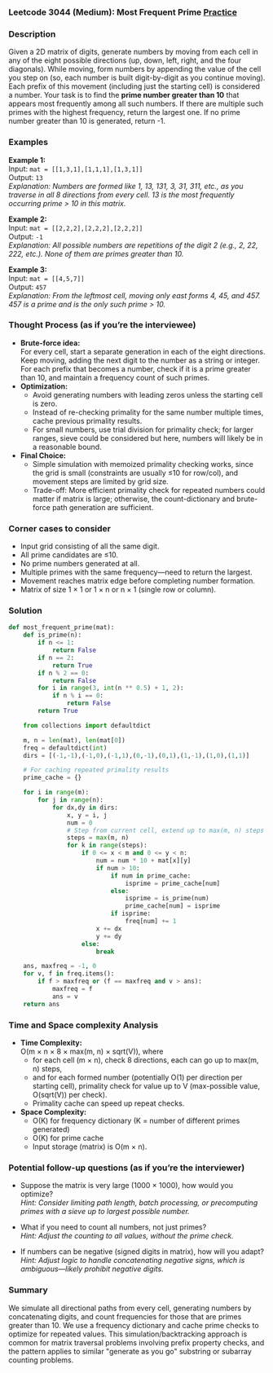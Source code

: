 ### Leetcode 3044 (Medium): Most Frequent Prime [Practice](https://leetcode.com/problems/most-frequent-prime)

### Description  
Given a 2D matrix of digits, generate numbers by moving from each cell in any of the eight possible directions (up, down, left, right, and the four diagonals). While moving, form numbers by appending the value of the cell you step on (so, each number is built digit-by-digit as you continue moving). Each prefix of this movement (including just the starting cell) is considered a number. Your task is to find the **prime number greater than 10** that appears most frequently among all such numbers. If there are multiple such primes with the highest frequency, return the largest one. If no prime number greater than 10 is generated, return -1.

### Examples  

**Example 1:**  
Input: `mat = [[1,3,1],[1,1,1],[1,3,1]]`  
Output: `13`  
*Explanation: Numbers are formed like 1, 13, 131, 3, 31, 311, etc., as you traverse in all 8 directions from every cell. 13 is the most frequently occurring prime > 10 in this matrix.*

**Example 2:**  
Input: `mat = [[2,2,2],[2,2,2],[2,2,2]]`  
Output: `-1`  
*Explanation: All possible numbers are repetitions of the digit 2 (e.g., 2, 22, 222, etc.). None of them are primes greater than 10.*

**Example 3:**  
Input: `mat = [[4,5,7]]`  
Output: `457`  
*Explanation: From the leftmost cell, moving only east forms 4, 45, and 457. 457 is a prime and is the only such prime > 10.*

### Thought Process (as if you’re the interviewee)  

- **Brute-force idea:**  
  For every cell, start a separate generation in each of the eight directions. Keep moving, adding the next digit to the number as a string or integer. For each prefix that becomes a number, check if it is a prime greater than 10, and maintain a frequency count of such primes.  
- **Optimization:**  
  - Avoid generating numbers with leading zeros unless the starting cell is zero.
  - Instead of re-checking primality for the same number multiple times, cache previous primality results.
  - For small numbers, use trial division for primality check; for larger ranges, sieve could be considered but here, numbers will likely be in a reasonable bound.
- **Final Choice:**  
  - Simple simulation with memoized primality checking works, since the grid is small (constraints are usually ≤10 for row/col), and movement steps are limited by grid size.  
  - Trade-off: More efficient primality check for repeated numbers could matter if matrix is large; otherwise, the count-dictionary and brute-force path generation are sufficient.

### Corner cases to consider  
- Input grid consisting of all the same digit.
- All prime candidates are ≤10.
- No prime numbers generated at all.
- Multiple primes with the same frequency—need to return the largest.
- Movement reaches matrix edge before completing number formation.
- Matrix of size 1 × 1 or 1 × n or n × 1 (single row or column).

### Solution

```python
def most_frequent_prime(mat):
    def is_prime(n):
        if n <= 1:
            return False
        if n == 2:
            return True
        if n % 2 == 0:
            return False
        for i in range(3, int(n ** 0.5) + 1, 2):
            if n % i == 0:
                return False
        return True

    from collections import defaultdict

    m, n = len(mat), len(mat[0])
    freq = defaultdict(int)
    dirs = [(-1,-1),(-1,0),(-1,1),(0,-1),(0,1),(1,-1),(1,0),(1,1)]

    # For caching repeated primality results
    prime_cache = {}

    for i in range(m):
        for j in range(n):
            for dx,dy in dirs:
                x, y = i, j
                num = 0
                # Step from current cell, extend up to max(m, n) steps (worst-case)
                steps = max(m, n)
                for k in range(steps):
                    if 0 <= x < m and 0 <= y < n:
                        num = num * 10 + mat[x][y]
                        if num > 10:
                            if num in prime_cache:
                                isprime = prime_cache[num]
                            else:
                                isprime = is_prime(num)
                                prime_cache[num] = isprime
                            if isprime:
                                freq[num] += 1
                        x += dx
                        y += dy
                    else:
                        break

    ans, maxfreq = -1, 0
    for v, f in freq.items():
        if f > maxfreq or (f == maxfreq and v > ans):
            maxfreq = f
            ans = v
    return ans
```

### Time and Space complexity Analysis  

- **Time Complexity:**  
  O(m × n × 8 × max(m, n) × sqrt(V)), where  
  - for each cell (m × n), check 8 directions, each can go up to max(m, n) steps,  
  - and for each formed number (potentially O(1) per direction per starting cell), primality check for value up to V (max-possible value, O(sqrt(V)) per check).  
  - Primality cache can speed up repeat checks.
- **Space Complexity:**  
  - O(K) for frequency dictionary (K = number of different primes generated)  
  - O(K) for prime cache  
  - Input storage (matrix) is O(m × n).

### Potential follow-up questions (as if you’re the interviewer)  

- Suppose the matrix is very large (1000 × 1000), how would you optimize?  
  *Hint: Consider limiting path length, batch processing, or precomputing primes with a sieve up to largest possible number.*

- What if you need to count all numbers, not just primes?  
  *Hint: Adjust the counting to all values, without the prime check.*

- If numbers can be negative (signed digits in matrix), how will you adapt?  
  *Hint: Adjust logic to handle concatenating negative signs, which is ambiguous—likely prohibit negative digits.*

### Summary
We simulate all directional paths from every cell, generating numbers by concatenating digits, and count frequencies for those that are primes greater than 10. We use a frequency dictionary and cache prime checks to optimize for repeated values. This simulation/backtracking approach is common for matrix traversal problems involving prefix property checks, and the pattern applies to similar "generate as you go" substring or subarray counting problems.